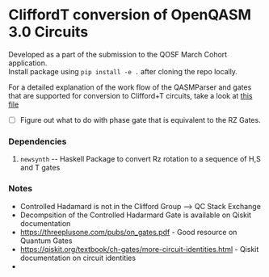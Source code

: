 # CliffordT conversion of OpenQASM 3.0 Circuits
Developed as a part of the submission to the QOSF March Cohort application.   
Install package using `pip install -e .` after cloning the repo locally.

For a detailed explanation of the work flow of the QASMParser and gates that are supported for conversion to Clifford+T circuits, take a look at [this file](docs/NOTES.md)

- [ ] Figure out what to do with phase gate that is equivalent to the RZ Gates.

### Dependencies
1. `newsynth` -- Haskell Package to convert Rz rotation to a sequence of H,S and T gates

### Notes
- Controlled Hadamard is not in the Clifford Group --> QC Stack Exchange
- Decompsition of the Controlled Hadarmard Gate is available on Qiskit documentation
- https://threeplusone.com/pubs/on_gates.pdf - Good resource on Quantum Gates
- https://qiskit.org/textbook/ch-gates/more-circuit-identities.html - Qiskit documentation on circuit identities
- 